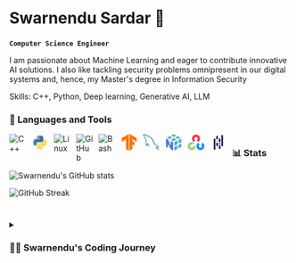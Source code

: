 
#  Swarnendu Sardar 🤖

**`Computer Science Engineer`**

I am passionate about Machine Learning and eager to contribute innovative AI solutions. I also like tackling security problems omnipresent in our digital systems and, hence, my Master's degree in Information Security 

Skills: C++, Python, Deep learning, Generative AI, LLM

### 🧰 Languages and Tools
<img align="left" alt="C++" width="30px" style="padding-right:10px;" src="https://cdn.jsdelivr.net/gh/devicons/devicon/icons/cplusplus/cplusplus-line.svg" />
<img align="left" alt="Python" width="30px" style="padding-right:10px;" src="https://github.com/devicons/devicon/blob/master/icons/python/python-original.svg" />
<img align="left" alt="Linux" width="30px" style="padding-right:10px;" src="https://cdn.jsdelivr.net/gh/devicons/devicon/icons/linux/linux-original.svg" />
<img align="left" alt="GitHub" width="30px" style="padding-right:10px;" src="https://cdn.jsdelivr.net/gh/devicons/devicon/icons/github/github-original.svg" />
<img align="left" alt="Bash" width="30px" style="padding-right:10px;" src="https://cdn.jsdelivr.net/gh/devicons/devicon/icons/bash/bash-original.svg" />
<img align="left" alt="TensorFlo" width="30px" style="padding-right:10px;" src="https://github.com/devicons/devicon/blob/master/icons/tensorflow/tensorflow-original.svg" />
<img align="left" alt="MySQL" width="30px" style="padding-right:10px;" src="https://github.com/devicons/devicon/blob/master/icons/mysql/mysql-plain.svg" />
<img align="left" alt="MySQL" width="30px" style="padding-right:10px;" src="https://github.com/devicons/devicon/blob/master/icons/numpy/numpy-original.svg" />
<img align="left" alt="OpenCV" width="30px" style="padding-right:10px;" src="https://github.com/devicons/devicon/blob/master/icons/opencv/opencv-original.svg" />
<img align="left" alt="Pandas" width="30px" style="padding-right:10px;" src="https://github.com/devicons/devicon/blob/master/icons/pandas/pandas-original.svg" />

#
#

### 📊 Stats

![Swarnendu's GitHub stats](https://github-readme-stats.vercel.app/api?username=SwarnenduS&show_icons=true&theme=gruvbox)

![GitHub Streak](https://streak-stats.demolab.com?user=SwarnenduS&theme=gruvbox&border_radius=4.5)

#

<details>
 <summary><h3>👨‍💻 Swarnendu's Coding Journey</h3></summary>



<!--
**SwarnenduS/SwarnenduS** is a ✨ _special_ ✨ repository because its `README.md` (this file) appears on your GitHub profile.

Here are some ideas to get you started:

- 🔭 I’m currently working on ...
- 🌱 I’m currently learning ...
- 👯 I’m looking to collaborate on ...
- 🤔 I’m looking for help with ...
- 💬 Ask me about ...
- 📫 How to reach me: ...
- 😄 Pronouns: ...
- ⚡ Fun fact: ...
-->


